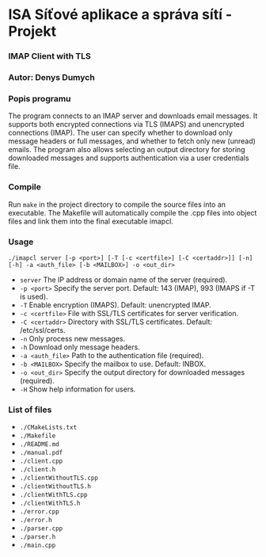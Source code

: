 # ISA Síťové aplikace a správa sítí - Projekt
### IMAP Client with TLS

### Autor: Denys Dumych <xharmi00>

### Popis programu

The program connects to an IMAP server and downloads email messages. It supports both encrypted connections via TLS (IMAPS) and unencrypted connections (IMAP). The user can specify whether to download only message headers or full messages, and whether to fetch only new (unread) emails. The program also allows selecting an output directory for storing downloaded messages and supports authentication via a user credentials file.

### Compile
Run `make` in the project directory to compile the source files into an executable. The Makefile will automatically compile the .cpp files into object files and link them into the final executable imapcl.

### Usage
`./imapcl server [-p <port>] [-T [-c <certfile>] [-C <certaddr>]] [-n] [-h] -a <auth_file> [-b <MAILBOX>] -o <out_dir>`

- `server`          The IP address or domain name of the server (required).
- `-p <port>`       Specify the server port. Default: 143 (IMAP), 993 (IMAPS if -T is used).
- `-T`              Enable encryption (IMAPS). Default: unencrypted IMAP.
- `-c <certfile>`   File with SSL/TLS certificates for server verification.
- `-C <certaddr>`   Directory with SSL/TLS certificates. Default: /etc/ssl/certs.
- `-n`              Only process new messages.
- `-h`              Download only message headers.
- `-a <auth_file>`  Path to the authentication file (required).
- `-b <MAILBOX>`    Specify the mailbox to use. Default: INBOX.
- `-o <out_dir>`    Specify the output directory for downloaded messages (required).
- `-H`              Show help information for users.

### List of files
- `./CMakeLists.txt`
- `./Makefile`
- `./README.md`
- `./manual.pdf`
- `./client.cpp`
- `./client.h`
- `./clientWithoutTLS.cpp`
- `./clientWithoutTLS.h`
- `./clientWithTLS.cpp`
- `./clientWithTLS.h`
- `./error.cpp`
- `./error.h`
- `./parser.cpp`
- `./parser.h`
- `./main.cpp`
